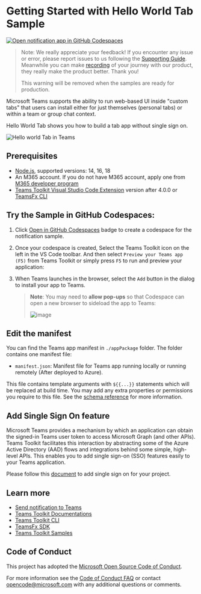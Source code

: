 
# Getting Started with Hello World Tab Sample

[![Open notification app in GitHub Codespaces](https://github.com/codespaces/badge.svg)](https://github.com/codespaces/new?hide_repo_select=true&ref=dol%2Fcodespaces&repo=348288141&machine=standardLinux32gb&devcontainer_path=.devcontainer%2Fhello-world-tab-codespaces%2Fdevcontainer.json&location=WestUs2)

> Note: We really appreciate your feedback! If you encounter any issue or error, please report issues to us following the [Supporting Guide](https://github.com/OfficeDev/TeamsFx-Samples/blob/dev/SUPPORT.md). Meanwhile you can make [recording](https://aka.ms/teamsfx-record) of your journey with our product, they really make the product better. Thank you!
>  
> This warning will be removed when the samples are ready for production.

Microsoft Teams supports the ability to run web-based UI inside "custom tabs" that users can install either for just themselves (personal tabs) or within a team or group chat context.

Hello World Tab shows you how to build a tab app without single sign on.

![Hello world Tab in Teams](https://learn.microsoft.com/en-us/microsoftteams/platform/assets/images/teams-toolkit-v2/first-tab/tab-app-localdebug.png)

## Prerequisites

- [Node.js](https://nodejs.org/), supported versions: 14, 16, 18
- An M365 account. If you do not have M365 account, apply one from [M365 developer program](https://developer.microsoft.com/en-us/microsoft-365/dev-program)
- [Teams Toolkit Visual Studio Code Extension](https://aka.ms/teams-toolkit) version after 4.0.0 or [TeamsFx CLI](https://aka.ms/teamsfx-cli)

## Try the Sample in GitHub Codespaces:
1. Click [Open in GitHub Codespaces](#getting-started-with-hello-world-tab-sample) badge to create a codespace for the notification sample.

2. Once your codespace is created, Select the Teams Toolkit icon on the left in the VS Code toolbar. And then select `Preview your Teams app (F5)` from Teams Toolkit or simply press `F5` to run and preview your application:

4. When Teams launches in the browser, select the `Add` button in the dialog to install your app to Teams.

   > **Note**: You may need to **allow pop-ups** so that Codespace can open a new browser to sideload the app to Teams:
   >
   > ![image](https://user-images.githubusercontent.com/10163840/225506097-18d04d70-ea4c-4a10-bde4-9d38654a2e72.png)

## Edit the manifest

You can find the Teams app manifest in `./appPackage` folder. The folder contains one manifest file:
* `manifest.json`: Manifest file for Teams app running locally or running remotely (After deployed to Azure).

This file contains template arguments with `${{...}}` statements which will be replaced at build time. You may add any extra properties or permissions you require to this file. See the [schema reference](https://docs.microsoft.com/en-us/microsoftteams/platform/resources/schema/manifest-schema) for more information.

## Add Single Sign On feature

Microsoft Teams provides a mechanism by which an application can obtain the signed-in Teams user token to access Microsoft Graph (and other APIs). Teams Toolkit facilitates this interaction by abstracting some of the Azure Active Directory (AAD) flows and integrations behind some simple, high-level APIs. This enables you to add single sign-on (SSO) features easily to your Teams application.

Please follow this [document](https://aka.ms/teamsfx-add-sso) to add single sign on for your project.

## Learn more
- [Send notification to Teams](https://aka.ms/teamsfx-notification-new)
- [Teams Toolkit Documentations](https://docs.microsoft.com/microsoftteams/platform/toolkit/teams-toolkit-fundamentals)
- [Teams Toolkit CLI](https://docs.microsoft.com/microsoftteams/platform/toolkit/teamsfx-cli)
- [TeamsFx SDK](https://docs.microsoft.com/microsoftteams/platform/toolkit/teamsfx-sdk)
- [Teams Toolkit Samples](https://github.com/OfficeDev/TeamsFx-Samples)

## Code of Conduct
This project has adopted the [Microsoft Open Source Code of Conduct](https://opensource.microsoft.com/codeofconduct/).

For more information see the [Code of Conduct FAQ](https://opensource.microsoft.com/codeofconduct/faq/) or
contact [opencode@microsoft.com](mailto:opencode@microsoft.com) with any additional questions or comments.